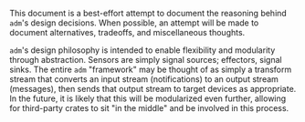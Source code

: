 This document is a best-effort attempt to document the reasoning behind `adm`'s design decisions.
When possible, an attempt will be made to document alternatives, tradeoffs, and miscellaneous thoughts.

`adm`'s design philosophy is intended to enable flexibility and modularity through abstraction.
Sensors are simply signal sources; effectors, signal sinks.
The entire `adm` "framework" may be thought of as simply a transform stream that converts an input stream (notifications) to an output stream (messages), then sends that output stream to target devices as appropriate.
In the future, it is likely that this will be modularized even further, allowing for third-party crates to sit "in the middle" and be involved in this process.